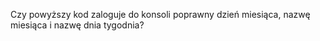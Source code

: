 Czy powyższy kod zaloguje do konsoli poprawny dzień miesiąca, nazwę miesiąca i nazwę dnia tygodnia?
